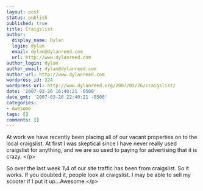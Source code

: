 ```yaml
---
layout: post
status: publish
published: true
title: Craigslist
author:
  display_name: Dylan
  login: dylan
  email: dylan@dylanreed.com
  url: http://www.dylanreed.com
author_login: dylan
author_email: dylan@dylanreed.com
author_url: http://www.dylanreed.com
wordpress_id: 324
wordpress_url: http://www.dylanreed.org/2007/03/26/craigslist/
date: '2007-03-26 16:40:21 -0500'
date_gmt: '2007-03-26 22:40:21 -0500'
categories:
- Awesome
tags: []
comments: []
---
```

<p>At work we have recently been placing all of our vacant properties on to the local craigslist. At first I was skeptical since I have never really used craigslist for anything, and we are so used to paying for advertising that it is crazy. <&#47;p>
<p>So over the last week 1\4 of our site traffic has been from craigslist. So it works. If you doubted it, people look at craigslist. I may be able to sell my scooter if I put it up...Awesome.<&#47;p></p>
